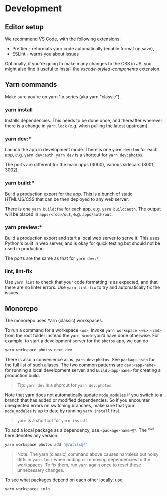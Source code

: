 # Development

## Editor setup

We recommend VS Code, with the following extensions:

- Prettier - reformats your code automatically (enable format on save),
- ESLint - warns you about issues

Optionally, if you're going to make many changes to the CSS in JS, you might
also find it useful to install the _vscode-styled-components_ extension.

## Yarn commands

Make sure you're on yarn 1.x series (aka yarn "classic").

### yarn install

Installs dependencies. This needs to be done once, and thereafter wherever there
is a change in `yarn.lock` (e.g. when pulling the latest upstream).

### yarn dev:\*

Launch the app in development mode. There is one `yarn dev:foo` for each app,
e.g. `yarn dev:auth`. `yarn dev` is a shortcut for `yarn dev:photos`.

The ports are different for the main apps (3000), various sidecars (3001, 3002).

### yarn build:\*

Build a production export for the app. This is a bunch of static HTML/JS/CSS
that can be then deployed to any web server.

There is one `yarn build:foo` for each app, e.g. `yarn build:auth`. The output
will be placed in `apps/<foo>/out`, e.g. `apps/auth/out`.

### yarn preview:\*

Build a production export and start a local web server to serve it. This uses
Python's built in web server, and is okay for quick testing but should not be
used in production.

The ports are the same as that for `yarn dev:*`

### lint, lint-fix

Use `yarn lint` to check that your code formatting is as expected, and that
there are no linter errors. Use `yarn lint-fix` to try and automatically fix the
issues.

## Monorepo

The monorepo uses Yarn (classic) workspaces.

To run a command for a workspace `<ws>`, invoke `yarn workspace <ws> <cmd>` from
the root folder instead the `yarn <cmd>` you’d have done otherwise. For example,
to start a development server for the `photos` app, we can do

```sh
yarn workspace photos next dev
```

There is also a convenience alias, `yarn dev:photos`. See `package.json` for the
full list of such aliases. The two common patterns are `dev:<app-name>` for
running a local development server, and `build:<app-name>` for creating a
production build.

> Tip: `yarn dev` is a shorcut for `yarn dev:photos`

Note that yarn does not automatically update `node_modules` if you switch to a
branch that has added or modified dependencies. So if you encounter unexpected
errors on switching branches, make sure that your `node_modules` is up to date
by running `yarn install` first.

> `yarn` is a shortcut for `yarn install`

To add a local package as a dependency, use `<package-name>@*`. The "\*" here
denotes any version.

```sh
yarn workspace photos add '@/utils@*'
```

> Note: The yarn (classic) command above causes harmless but noisy diffs in
> `yarn.lock` when adding or removing dependencies to the workspaces. To fix
> them, run `yarn` again once to reset these unnecessary changes.

To see what packages depend on each other locally, use

```sh
yarn workspaces info
```
